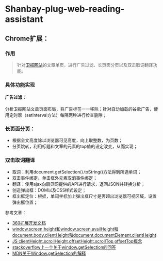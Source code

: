 # Shanbay-plug-web-reading-assistant
## Chrome扩展：
### 作用
> 针对[卫报网站](https://www.theguardian.com)的文章单页，进行广告过滤、长页面分页以及双击取词翻译功能。



### 具体功能实现

#### 广告过滤：
分析卫报网站文章页面布局，将广告标签一一移除；针对自动加载的谷歌广告，使用定时器（setInterval方法）每隔两秒进行检查删除；

### 长页面分页：
+ 根据全文高度除以浏览器可见高度，向上取整数，为页数；
+ 分页跳转，利用标题和文章的元素的top值的设定改变，从而实现；

### 双击取词翻译
+ 取词：利用document.getSelection().toString()方法得到所选单词；
+ 双击事件绑定，单击框外元素取消事件绑定；
+ 翻译：使用ajax向扇贝网提供的API进行请求，返回JSON并转换分析；
+ 创造弹出框：DOM以及CSS样式设定；
+ 框出框定位：根据，单词坐标加上弹出框尺寸是否超出浏览器可视区域，设置弹出框位置；


参考文章：
+ [360扩展开发文档](http://open.chrome.360.cn/extension_dev/management.html)
+ [window.screen.height和window.screen.availHeight和document.body.clientHeight和document.documentElement.clientHeight](http://www.cnblogs.com/lwwen/p/7272698.html)
+ [JS clientHeight,scrollHeight,offsetHeight,scrollTop,offsetTop概念](http://www.cnblogs.com/zourong/p/4049012.html)
+ [stackoverflow上一个关于window.getSelection的回答](https://stackoverflow.com/search?q=window.getSelection)
+ [MDN关于Window.getSelection的解释](https://developer.mozilla.org/zh-CN/docs/Web/API/Window/getSelection)



